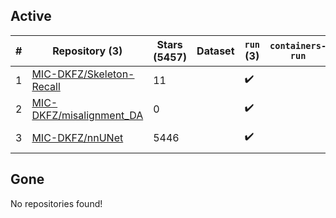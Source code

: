 ## Active
| # | Repository (3) | Stars (5457) | Dataset | `run` (3) | `containers-run` | Last Modified |
| --- | --- | --- | --- | --- | --- | --- |
| 1 | [MIC-DKFZ/Skeleton-Recall](https://github.com/MIC-DKFZ/Skeleton-Recall) | 11 |  | :heavy_check_mark: |  | 2024-07-10 21:12:33+00:00 |
| 2 | [MIC-DKFZ/misalignment_DA](https://github.com/MIC-DKFZ/misalignment_DA) | 0 |  | :heavy_check_mark: |  | 2024-03-01 10:16:52+00:00 |
| 3 | [MIC-DKFZ/nnUNet](https://github.com/MIC-DKFZ/nnUNet) | 5446 |  | :heavy_check_mark: |  | 2024-07-29 08:13:07+00:00 |

## Gone
No repositories found!
